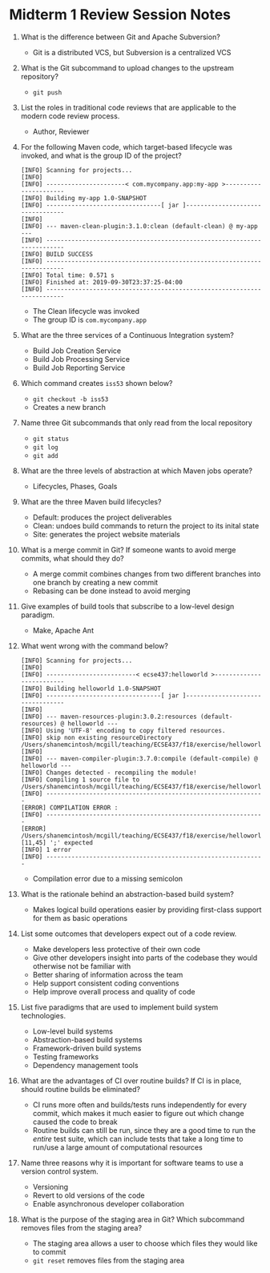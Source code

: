 # Midterm 1 Review Session Notes

1. What is the difference between Git and Apache Subversion?
    * Git is a distributed VCS, but Subversion is a centralized VCS
   
4. What is the Git subcommand to upload changes to the upstream repository?
    * `git push`
   
6. List the roles in traditional code reviews that are applicable to the modern code review process.
    * Author, Reviewer

8. For the following Maven code, which target-based lifecycle was invoked, and what is the group ID of the project?

    ```
    [INFO] Scanning for projects... 
    [INFO]  
    [INFO] ----------------------< com.mycompany.app:my-app >---------------------- 
    [INFO] Building my-app 1.0-SNAPSHOT 
    [INFO] --------------------------------[ jar ]--------------------------------- 
    [INFO]  
    [INFO] --- maven-clean-plugin:3.1.0:clean (default-clean) @ my-app --- 
    [INFO] ------------------------------------------------------------------------ 
    [INFO] BUILD SUCCESS 
    [INFO] ------------------------------------------------------------------------ 
    [INFO] Total time: 0.571 s 
    [INFO] Finished at: 2019-09-30T23:37:25-04:00 
    [INFO] ------------------------------------------------------------------------ 
    ```

    * The Clean lifecycle was invoked
    * The group ID is `com.mycompany.app`

10. What are the three services of a Continuous Integration system?
    * Build Job Creation Service
    * Build Job Processing Service
    * Build Job Reporting Service
    
11. Which command creates `iss53` shown below?
    * `git checkout -b iss53`
    * Creates a new branch

13. Name three Git subcommands that only read from the local repository
    * `git status`
    * `git log`
    * `git add`
    
14. What are the three levels of abstraction at which Maven jobs operate?
    *  Lifecycles, Phases, Goals
    
15. What are the three Maven build lifecycles?
    * Default: produces the project deliverables
    * Clean: undoes build commands to return the project to its inital state
    * Site: generates the project website materials
    
16. What is a merge commit in Git? If someone wants to avoid merge commits, what should they do?
    * A merge commit combines changes from two different branches into one branch by creating a new commit
    * Rebasing can be done instead to avoid merging
    
17. Give examples of build tools that subscribe to a low-level design paradigm.
    * Make, Apache Ant
  
19. What went wrong with the command below?
    ```
    [INFO] Scanning for projects... 
    [INFO] 
    [INFO] -------------------------< ecse437:helloworld >------------------------- 
    [INFO] Building helloworld 1.0-SNAPSHOT 
    [INFO] --------------------------------[ jar ]--------------------------------- 
    [INFO] 
    [INFO] --- maven-resources-plugin:3.0.2:resources (default-resources) @ helloworld --- 
    [INFO] Using 'UTF-8' encoding to copy filtered resources. 
    [INFO] skip non existing resourceDirectory /Users/shanemcintosh/mcgill/teaching/ECSE437/f18/exercise/helloworld/src/main/resources 
    [INFO] 
    [INFO] --- maven-compiler-plugin:3.7.0:compile (default-compile) @ helloworld --- 
    [INFO] Changes detected - recompiling the module! 
    [INFO] Compiling 1 source file to /Users/shanemcintosh/mcgill/teaching/ECSE437/f18/exercise/helloworld/target/classes 
    [INFO] ------------------------------------------------------------- 
    [ERROR] COMPILATION ERROR : 
    [INFO] ------------------------------------------------------------- 
    [ERROR] /Users/shanemcintosh/mcgill/teaching/ECSE437/f18/exercise/helloworld/src/main/java/ecse437/App.java:[11,45] ';' expected 
    [INFO] 1 error 
    [INFO] ------------------------------------------------------------- 
    ```
    * Compilation error due to a missing semicolon

23. What is the rationale behind an abstraction-based build system?
    * Makes logical build operations easier by providing first-class support for them as basic operations
    
24. List some outcomes that developers expect out of a code review.
    * Make developers less protective of their own code
    * Give other developers insight into parts of the codebase they would otherwise not be familiar with
    * Better sharing of information across the team
    * Help support consistent coding conventions
    * Help improve overall process and quality of code
    
25. List five paradigms that are used to implement build system technologies.
    * Low-level build systems
    * Abstraction-based build systems
    * Framework-driven build systems
    * Testing frameworks
    * Dependency management tools
    
26. What are the advantages of CI over routine builds? If CI is in place, should routine builds be eliminated?
    * CI runs more often and builds/tests runs independently for every commit, which makes it much easier to figure out which change caused the code to break
    * Routine builds can still be run, since they are a good time to run the *entire* test suite, which can include tests that take a long time to run/use a large amount of computational resources
    
27. Name three reasons why it is important for software teams to use a version control system.
    * Versioning
    * Revert to old versions of the code
    * Enable asynchronous developer collaboration

30. What is the purpose of the staging area in Git? Which subcommand removes files from the staging area?
    * The staging area allows a user to choose which files they would like to commit
    * `git reset` removes files from the staging area

